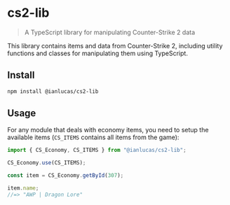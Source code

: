 # cs2-lib

> A TypeScript library for manipulating Counter-Strike 2 data

This library contains items and data from Counter-Strike 2, including utility functions and classes for manipulating them using TypeScript.

## Install

```sh
npm install @ianlucas/cs2-lib
```

## Usage

For any module that deals with economy items, you need to setup the available items (`CS_ITEMS` contains all items from the game):

```typescript
import { CS_Economy, CS_ITEMS } from "@ianlucas/cs2-lib";

CS_Economy.use(CS_ITEMS);

const item = CS_Economy.getById(307);

item.name;
//=> "AWP | Dragon Lore"
```
